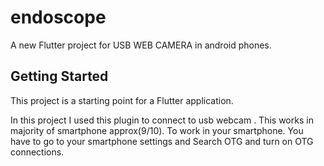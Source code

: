 # endoscope

A new Flutter project for USB WEB CAMERA in android phones.

## Getting Started

This project is a starting point for a Flutter application.

In this project I used this plugin to connect to usb webcam . This works in majority of smartphone approx(9/10). To work in your smartphone. You have to go to your smartphone settings and Search OTG and turn on OTG connections.
